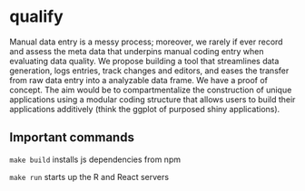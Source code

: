 # qualify
Manual data entry is a messy process; moreover, we rarely if ever record and assess the meta data that underpins manual coding entry when evaluating data quality. We propose building a tool that streamlines data generation, logs entries, track changes and editors, and eases the transfer from raw data entry into a analyzable data frame. We have a proof of concept. The aim would be to compartmentalize the construction of unique applications using a modular coding structure that allows users to build their applications additively (think the ggplot of purposed shiny applications).

## Important commands
`make build` installs js dependencies from npm

`make run` starts up the R and React servers